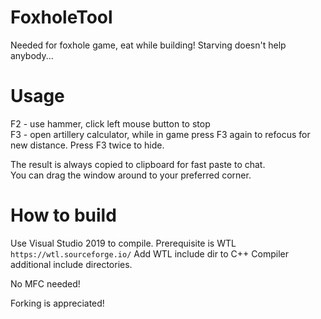 # FoxholeTool
Needed for foxhole game, eat while building! Starving doesn't help anybody...

# Usage
F2 - use hammer, click left mouse button to stop  
F3 - open artillery calculator, while in game press F3 again to refocus for new distance.
     Press F3 twice to hide.

The result is always copied to clipboard for fast paste to chat.  
You can drag the window around to your preferred corner.  

# How to build

Use Visual Studio 2019 to compile.
Prerequisite is WTL `https://wtl.sourceforge.io/`
Add WTL include dir to C++ Compiler additional include directories.

No MFC needed!

Forking is appreciated!
